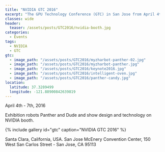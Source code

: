 ```yaml
---
title: "NVIDIA GTC 2016"
excerpt: "The GPU Technology Conference (GTC) in San Jose from April 4th to 7th, 2016."
classes: wide
header:
  teaser: /assets/posts/GTC2016/nvidia-booth.jpg
categories:
  - Events
tags:
  - NVIDIA
  - GTC
gtc:
  - image_path: "/assets/posts/GTC2016/myzharbot-panther-02.jpg"
  - image_path: "/assets/posts/GTC2016/myzharbot-panther.jpg"
  - image_path: "/assets/posts/GTC2016/keynote2016.jpg"
  - image_path: "/assets/posts/GTC2016/intelligent-oven.jpg"
  - image_path: "/assets/posts/GTC2016/panther-candy.jpg"
location:
  latitude: 37.3289499
  longitude: -121.88900842639819
---
```


April 4th - 7th, 2016

Exhibition robots Panther and Dude and show design and technology on NVIDIA booth.

{% include gallery id="gtc" caption="NVIDIA GTC 2016" %}

Santa Clara, California, USA. San Jose McEnery Convention Center, 150 West San Carlos Street - San Jose, CA 95113


